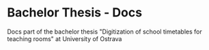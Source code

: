 # Bachelor Thesis - Docs

Docs part of the bachelor thesis "Digitization of school timetables for teaching rooms" at University of Ostrava
